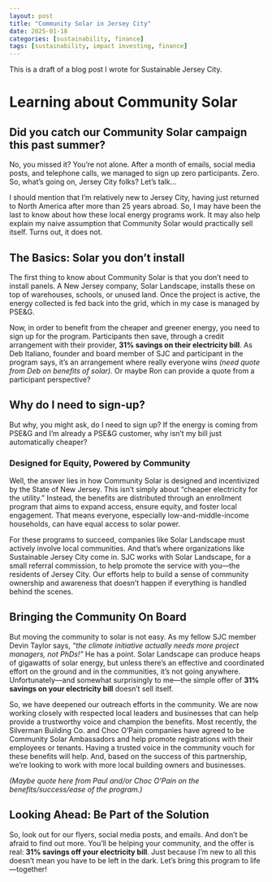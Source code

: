 ```yaml
---
layout: post
title: "Community Solar in Jersey City"
date: 2025-01-18
categories: [sustainability, finance]
tags: [sustainability, impact investing, finance]
---
```


This is a draft of a blog post I wrote for Sustainable Jersey City.

# Learning about Community Solar

## Did you catch our Community Solar campaign this past summer?

No, you missed it? You’re not alone. After a month of emails, social media posts, and telephone calls, we managed to sign up zero participants. Zero. So, what’s going on, Jersey City folks? Let’s talk…

I should mention that I’m relatively new to Jersey City, having just returned to North America after more than 25 years abroad. So, I may have been the last to know about how these local energy programs work. It may also help explain my naive assumption that Community Solar would practically sell itself. Turns out, it does not.

## The Basics: Solar you don’t install

The first thing to know about Community Solar is that you don’t need to install panels. A New Jersey company, Solar Landscape, installs these on top of warehouses, schools, or unused land. Once the project is active, the energy collected is fed back into the grid, which in my case is managed by PSE&G.

Now, in order to benefit from the cheaper and greener energy, you need to sign up for the program. Participants then save, through a credit arrangement with their provider, **31% savings on their electricity bill**. As Deb Italiano, founder and board member of SJC and participant in the program says, it’s an arrangement where really everyone wins *(need quote from Deb on benefits of solar)*. Or maybe Ron can provide a quote from a participant perspective?

## Why do I need to sign-up?

But why, you might ask, do I need to sign up? If the energy is coming from PSE&G and I’m already a PSE&G customer, why isn’t my bill just automatically cheaper?

### Designed for Equity, Powered by Community

Well, the answer lies in how Community Solar is designed and incentivized by the State of New Jersey. This isn’t simply about “cheaper electricity for the utility.” Instead, the benefits are distributed through an enrollment program that aims to expand access, ensure equity, and foster local engagement. That means everyone, especially low-and-middle-income households, can have equal access to solar power.

For these programs to succeed, companies like Solar Landscape must actively involve local communities. And that’s where organizations like Sustainable Jersey City come in. SJC works with Solar Landscape, for a small referral commission, to help promote the service with you—the residents of Jersey City. Our efforts help to build a sense of community ownership and awareness that doesn’t happen if everything is handled behind the scenes.

## Bringing the Community On Board

But moving the community to solar is not easy. As my fellow SJC member Devin Taylor says, *“the climate initiative actually needs more project managers, not PhDs!”* He has a point. Solar Landscape can produce heaps of gigawatts of solar energy, but unless there’s an effective and coordinated effort on the ground and in the communities, it’s not going anywhere. Unfortunately—and somewhat surprisingly to me—the simple offer of **31% savings on your electricity bill** doesn’t sell itself.

So, we have deepened our outreach efforts in the community. We are now working closely with respected local leaders and businesses that can help provide a trustworthy voice and champion the benefits. Most recently, the Silverman Building Co. and Choc O’Pain companies have agreed to be Community Solar Ambassadors and help promote registrations with their employees or tenants. Having a trusted voice in the community vouch for these benefits will help. And, based on the success of this partnership, we’re looking to work with more local building owners and businesses.

*(Maybe quote here from Paul and/or Choc O’Pain on the benefits/success/ease of the program.)*

## Looking Ahead: Be Part of the Solution

So, look out for our flyers, social media posts, and emails. And don’t be afraid to find out more. You’ll be helping your community, and the offer is real: **31% savings off your electricity bill**. Just because I’m new to all this doesn’t mean you have to be left in the dark. Let’s bring this program to life—together!

